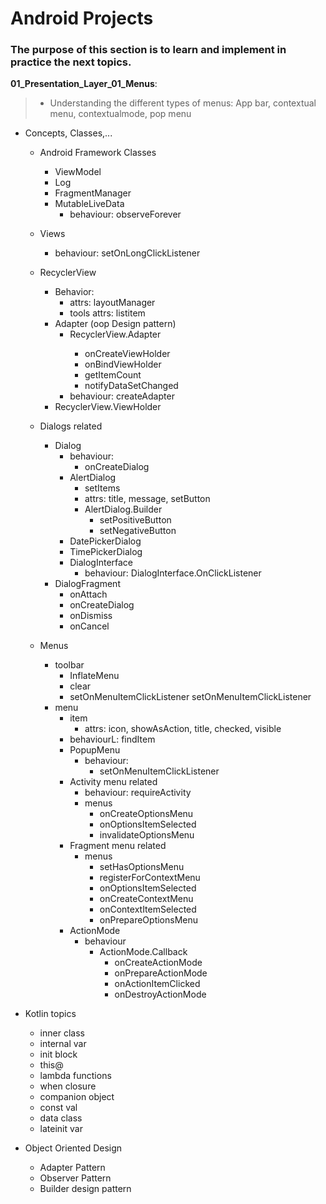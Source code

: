 # Android Projects
### The purpose of this section is to learn and implement in practice the next topics.


__01_Presentation_Layer_01_Menus__:<br>
> - Understanding the different types of menus: App bar, contextual menu, contextualmode, pop menu
  
- Concepts, Classes,...
  - Android Framework Classes
      - ViewModel
      - Log
      - FragmentManager
      - MutableLiveData
        - behaviour: observeForever

  - Views
    - behaviour: setOnLongClickListener

  - RecyclerView
    - Behavior: 
      - attrs: layoutManager
      - tools attrs: listitem
    - Adapter (oop Design pattern)
      - RecyclerView.Adapter<Class extends ViewHolderAlarm>
        - onCreateViewHolder
        - onBindViewHolder
        - getItemCount
        - notifyDataSetChanged
      - behaviour: createAdapter
    - RecyclerView.ViewHolder
  - Dialogs related
    - Dialog
      - behaviour: 
        - onCreateDialog
      - AlertDialog
        - setItems
        - attrs: title, message, set<feeeling>Button
        - AlertDialog.Builder
          - setPositiveButton
          - setNegativeButton
      - DatePickerDialog
      - TimePickerDialog
      - DialogInterface
        - behaviour: DialogInterface.OnClickListener
    - DialogFragment
      - onAttach
      - onCreateDialog 
      - onDismiss
      - onCancel

  - Menus
    - toolbar
      - InflateMenu
      - clear
      - setOnMenuItemClickListener
      setOnMenuItemClickListener
    - menu
      - item
        - attrs: icon, showAsAction, title, checked, visible
      - behaviourL: findItem
      - PopupMenu
        - behaviour:
          - setOnMenuItemClickListener
      - Activity menu related
        - behaviour: requireActivity
        - menus 
          - onCreateOptionsMenu
          - onOptionsItemSelected
          - invalidateOptionsMenu
      - Fragment menu related
        - menus 
          - setHasOptionsMenu
          - registerForContextMenu
          - onOptionsItemSelected
          - onCreateContextMenu
          - onContextItemSelected
          - onPrepareOptionsMenu
      - ActionMode
        - behaviour
          - ActionMode.Callback
            - onCreateActionMode
            - onPrepareActionMode
            - onActionItemClicked
            - onDestroyActionMode

- Kotlin topics
  - inner class
  - internal var 
  - init block 
  - this@<Class>
  - lambda functions 
  - when closure 
  - companion object
  - const val
  - data class
  - lateinit var

- Object Oriented Design
  - Adapter Pattern
  - Observer Pattern
  - Builder design pattern
  

